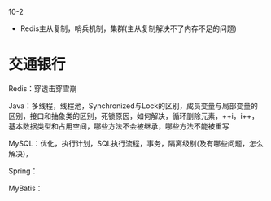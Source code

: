10-2

* Redis主从复制，哨兵机制，集群(主从复制解决不了内存不足的问题)



# 交通银行





Redis：穿透击穿雪崩

Java：多线程，线程池，Synchronized与Lock的区别，成员变量与局部变量的区别，接口和抽象类的区别，死锁原因，如何解决，循环删除元素，++i，i++，基本数据类型和占用空间，哪些方法不会被继承，哪些方法不能被重写

MySQL：优化，执行计划，SQL执行流程，事务，隔离级别(及有哪些问题，怎么解决)，

Spring：

MyBatis：
